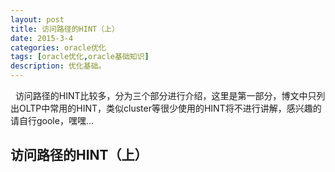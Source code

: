 ```yaml
---
layout: post
title: 访问路径的HINT（上）
date: 2015-3-4
categories: oracle优化
tags: [oracle优化,oracle基础知识]
description: 优化基础。
---
```

 
访问路径的HINT比较多，分为三个部分进行介绍，这里是第一部分，博文中只列出OLTP中常用的HINT，类似cluster等很少使用的HINT将不进行讲解，感兴趣的请自行goole，嘿嘿...

## 访问路径的HINT（上）








